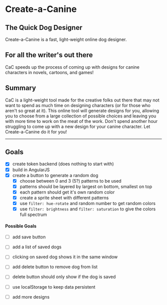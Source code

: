# Create-a-Canine #

## The Quick Dog Designer ##
  Create-a-Canine is a fast, light-weight online dog designer.

## For all the writer's out there ##
  CaC speeds up the process of coming up with designs for canine characters in novels, cartoons, and games!

## Summary ##
  CaC is a light-weight tool made for the creative folks out there that may not want to spend as much time on designing characters (or for those who aren't so great at it). This online tool will generate designs for you, allowing you to choose from a large collection of possible choices and leaving you with more time to work on the meat of the work. Don't spend another hour struggling to come up with a new design for your canine character. Let Create-a-Canine do it for you!

  ---

## Goals ##
- [X] create token backend (does nothing to start with)
- [X] build in AngularJS
- [X] create a button to generate a random dog
  - [X] choose between 0 and 3 (5?) patterns to be used
  - [X] patterns should be layered by largest on bottom, smallest on top
  - [X] each pattern should get it's own random color
  - [X] create a sprite sheet with different patterns
  - [X] use `filter: hue-rotate` and random number to get random colors
  - [X] use `filter: brightness` and `filter: saturation` to give the colors full spectrum

#### Possible Goals ####

- [ ] add save button
- [ ] add a list of saved dogs
- [ ] clicking on saved dog shows it in the same window
- [ ] add delete button to remove dog from list
- [ ] delete button should only show if the dog is saved
- [ ] use localStorage to keep data persistent

- [ ] add more designs
